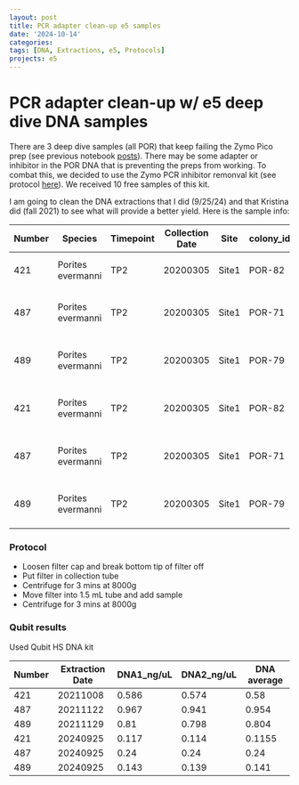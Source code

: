 ```yaml
---
layout: post
title: PCR adapter clean-up e5 samples 
date: '2024-10-14'
categories:
tags: [DNA, Extractions, e5, Protocols]
projects: e5
---
```


# PCR adapter clean-up w/ e5 deep dive DNA samples  

There are 3 deep dive samples (all POR) that keep failing the Zymo Pico prep (see previous notebook [posts](https://github.com/JillAshey/JillAshey_Putnam_Lab_Notebook/blob/master/_posts/2024-08-28-Zymo-Pico-Methyl-Seq-Library-Prep.md)). There may be some adapter or inhibitor in the POR DNA that is preventing the preps from working. To combat this, we decided to use the Zymo PCR inhibitor remonval kit (see protocol [here](https://github.com/JillAshey/JillAshey_Putnam_Lab_Notebook/blob/master/protocols/d6031_onestep_pcr_inhibitor_removal_kit.pdf)). We received 10 free samples of this kit. 

I am going to clean the DNA extractions that I did (9/25/24) and that Kristina did (fall 2021) to see what will provide a better yield. Here is the sample info: 

| Number | Species           | Timepoint | Collection Date | Site  | colony_id | Extraction Date | Extraction notebook post                                                                                                                                                                                                                                     |
| ------ | ----------------- | --------- | --------------- | ----- | --------- | --------------- | ------------------------------------------------------------------------------------------------------------------------------------------------------------------------------------------------------------------------------------------------------------ |
| 421    | Porites evermanni | TP2       | 20200305        | Site1 | POR-82    | 20211008        | [https://kterpis.github.io/Putnam_Lab_Notebook/20211008-RNA-DNA-extractions-from-E5-project/](https://kterpis.github.io/Putnam_Lab_Notebook/20211008-RNA-DNA-extractions-from-E5-project/)                                                                   |
| 487    | Porites evermanni | TP2       | 20200305        | Site1 | POR-71    | 20211122        | [https://github.com/Kterpis/Putnam_Lab_Notebook/blob/master/_posts/2021-11-22-20211122-RNA-DNA-extractions-from-E5-project.md](https://github.com/Kterpis/Putnam_Lab_Notebook/blob/master/_posts/2021-11-22-20211122-RNA-DNA-extractions-from-E5-project.md) |
| 489    | Porites evermanni | TP2       | 20200305        | Site1 | POR-79    | 20211129        | [https://github.com/Kterpis/Putnam_Lab_Notebook/blob/master/_posts/2021-11-29-20211129-RNA-DNA-extractions-from-E5-project.md](https://github.com/Kterpis/Putnam_Lab_Notebook/blob/master/_posts/2021-11-29-20211129-RNA-DNA-extractions-from-E5-project.md) |
| 421    | Porites evermanni | TP2       | 20200305        | Site1 | POR-82    | 20240925        | [https://github.com/JillAshey/JillAshey_Putnam_Lab_Notebook/blob/master/_posts/2024-09-25-MiniprepPlus-DNA-extractions-E5.md](https://github.com/JillAshey/JillAshey_Putnam_Lab_Notebook/blob/master/_posts/2024-09-25-MiniprepPlus-DNA-extractions-E5.md)   |
| 487    | Porites evermanni | TP2       | 20200305        | Site1 | POR-71    | 20240925        | [https://github.com/JillAshey/JillAshey_Putnam_Lab_Notebook/blob/master/_posts/2024-09-25-MiniprepPlus-DNA-extractions-E5.md](https://github.com/JillAshey/JillAshey_Putnam_Lab_Notebook/blob/master/_posts/2024-09-25-MiniprepPlus-DNA-extractions-E5.md)   |
| 489    | Porites evermanni | TP2       | 20200305        | Site1 | POR-79    | 20240925        | [https://github.com/JillAshey/JillAshey_Putnam_Lab_Notebook/blob/master/_posts/2024-09-25-MiniprepPlus-DNA-extractions-E5.md](https://github.com/JillAshey/JillAshey_Putnam_Lab_Notebook/blob/master/_posts/2024-09-25-MiniprepPlus-DNA-extractions-E5.md)   |

### Protocol 

- Loosen filter cap and break bottom tip of filter off 
- Put filter in collection tube 
- Centrifuge for 3 mins at 8000g
- Move filter into 1.5 mL tube and add sample 
- Centrifuge for 3 mins at 8000g

### Qubit results 

Used Qubit HS DNA kit

| Number | Extraction Date | DNA1_ng/uL | DNA2_ng/uL | DNA average |
| ------ | --------------- | ---------- | ---------- | ----------- |
| 421    | 20211008        | 0.586      | 0.574      | 0.58        |
| 487    | 20211122        | 0.967      | 0.941      | 0.954       |
| 489    | 20211129        | 0.81       | 0.798      | 0.804       |
| 421    | 20240925        | 0.117      | 0.114      | 0.1155      |
| 487    | 20240925        | 0.24       | 0.24       | 0.24        |
| 489    | 20240925        | 0.143      | 0.139      | 0.141       |

